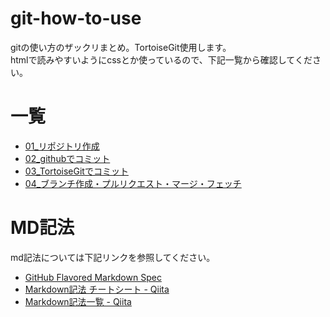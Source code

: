 # git-how-to-use
gitの使い方のザックリまとめ。TortoiseGit使用します。  
htmlで読みやすいようにcssとか使っているので、下記一覧から確認してください。

# 一覧
- [01_リポジトリ作成](https://seraku-m-yasukawa.github.io/git-how-to-use/html/01_リポジトリ作成)
- [02_githubでコミット](https://seraku-m-yasukawa.github.io/git-how-to-use/html/02_githubでコミット)
- [03_TortoiseGitでコミット](https://seraku-m-yasukawa.github.io/git-how-to-use/html/03_TortoiseGitでコミット)
- [04_ブランチ作成・プルリクエスト・マージ・フェッチ](https://seraku-m-yasukawa.github.io/git-how-to-use/html/04_ブランチ作成・プルリクエスト・マージ・フェッチ)

# MD記法
md記法については下記リンクを参照してください。
- [GitHub Flavored Markdown Spec](https://github.github.com/gfm/)
- [Markdown記法 チートシート - Qiita](https://qiita.com/Qiita/items/c686397e4a0f4f11683d)
- [Markdown記法一覧 - Qiita](https://qiita.com/oreo/items/82183bfbaac69971917f)


